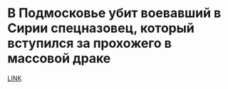 # В Подмосковье убит воевавший в Сирии спецназовец, который вступился за прохожего в массовой драке



[LINK](https://varlamov.ru/3462518.html)